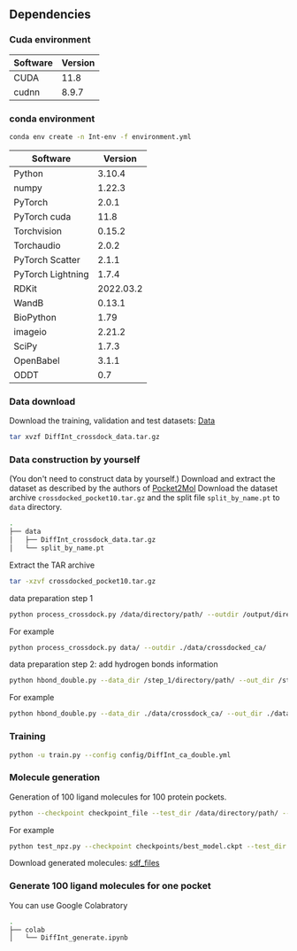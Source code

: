 ## Dependencies

### Cuda environment
| Software     | Version |
|--------------|---------|
| CUDA         | 11.8    |
| cudnn        | 8.9.7   |

### conda environment
```bash
conda env create -n Int-env -f environment.yml
```

| Software          | Version   |
|-------------------|-----------|
| Python            | 3.10.4    |
| numpy             | 1.22.3    |
| PyTorch           | 2.0.1     |
| PyTorch cuda      | 11.8      |
| Torchvision       | 0.15.2    |
| Torchaudio        | 2.0.2     |
| PyTorch Scatter   | 2.1.1     |
| PyTorch Lightning | 1.7.4     |
| RDKit             | 2022.03.2 |
| WandB             | 0.13.1    |
| BioPython         | 1.79      |
| imageio           | 2.21.2    |
| SciPy             | 1.7.3     |
| OpenBabel         | 3.1.1     |
| ODDT              | 0.7       |


### Data download
Download the training, validation and test datasets: [Data](https://drive.google.com/file/d/1RwDXBRVLRcEjSNHTw1JG6TpNgNUIogX2/view?usp=sharing)

```bash
tar xvzf DiffInt_crossdock_data.tar.gz
```

### Data construction by yourself
(You don't need to construct data by yourself.)
Download and extract the dataset as described by the authors of [Pocket2Mol](https://github.com/pengxingang/Pocket2Mol/tree/main/data)
Download the dataset archive `crossdocked_pocket10.tar.gz` and the split file `split_by_name.pt` to `data` directory.
```bash
.
├── data
│   ├── DiffInt_crossdock_data.tar.gz
│   └── split_by_name.pt
```
Extract the TAR archive
```bash
tar -xzvf crossdocked_pocket10.tar.gz
```

data preparation step 1
```bash
python process_crossdock.py /data/directory/path/ --outdir /output/directory/path/
```
For example
```bash
python process_crossdock.py data/ --outdir ./data/crossdocked_ca/
```

data preparation step 2: add hydrogen bonds information
```bash
python hbond_double.py --data_dir /step_1/directory/path/ --out_dir /step_2/directory/path// --pdb_dir /pdb_data/directory/path/
```
For example
```bash
python hbond_double.py --data_dir ./data/crossdock_ca/ --out_dir ./data/crossdocked_ca_Int/ --pdb_dir ./data/crossdocked_pocket10/
```

### Training
```bash
python -u train.py --config config/DiffInt_ca_double.yml
```

### Molecule generation
Generation of 100 ligand molecules for 100 protein pockets.

```bash
python --checkpoint checkpoint_file --test_dir /data/directory/path/ --outdir /out/directory/path/
```
For example
```bash
python test_npz.py --checkpoint checkpoints/best_model.ckpt --test_dir DiffInt_crossdock_data/ --outdir sample
```

Download generated molecules: [sdf_files](https://drive.google.com/file/d/1c0QSldeYq7mVF7_iGiJHKV7IiRxfi9mA/view?usp=sharing)

### Generate 100 ligand molecules for one pocket
You can use Google Colabratory

```bash
.
├── colab
│   └── DiffInt_generate.ipynb
```
